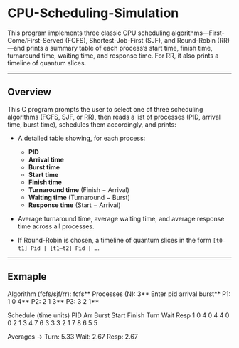 # CPU-Scheduling-Simulation
This program implements three classic CPU scheduling algorithms—First-Come/First-Served (FCFS), Shortest-Job-First (SJF), and Round-Robin (RR)—and prints a summary table of each process’s start time, finish time, turnaround time, waiting time, and response time. For RR, it also prints a timeline of quantum slices.

---

## Overview

This C program prompts the user to select one of three scheduling algorithms (FCFS, SJF, or RR), then reads a list of processes (PID, arrival time, burst time), schedules them accordingly, and prints:

- A detailed table showing, for each process:
  - **PID**  
  - **Arrival time**  
  - **Burst time**  
  - **Start time**  
  - **Finish time**  
  - **Turnaround time** (Finish − Arrival)  
  - **Waiting time** (Turnaround − Burst)  
  - **Response time** (Start − Arrival)  

- Average turnaround time, average waiting time, and average response time across all processes.  
- If Round-Robin is chosen, a timeline of quantum slices in the form `[t0–t1] Pid | [t1–t2] Pid | …`.

---
## Exmaple 
Algorithm (fcfs/sjf/rr): fcfs**
Processes (N): 3**
Enter pid arrival burst**
P1:  1 0 4**
P2:  2 1 3**
P3:  3 2 1**

Schedule (time units)
PID  Arr  Burst  Start  Finish  Turn  Wait  Resp
  1    0      4      0       4     4     0     0
  2    1      3      4       7     6     3     3
  3    2      1      7       8     6     5     5

Averages → Turn: 5.33   Wait: 2.67   Resp: 2.67



